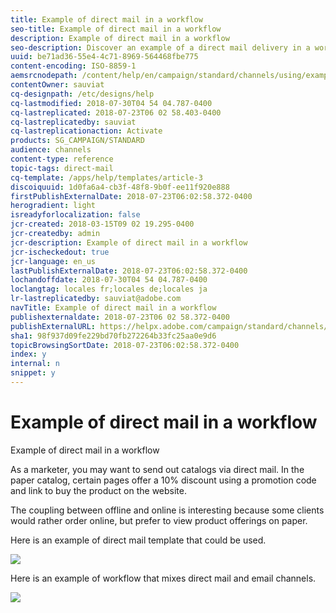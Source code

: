 ```yaml
---
title: Example of direct mail in a workflow
seo-title: Example of direct mail in a workflow
description: Example of direct mail in a workflow
seo-description: Discover an example of a direct mail delivery in a workflow.
uuid: be71ad36-55e4-4c71-8969-564468fbe775
content-encoding: ISO-8859-1
aemsrcnodepath: /content/help/en/campaign/standard/channels/using/example-of-direct-mail-in-a-workflow
contentOwner: sauviat
cq-designpath: /etc/designs/help
cq-lastmodified: 2018-07-30T04 54 04.787-0400
cq-lastreplicated: 2018-07-23T06 02 58.403-0400
cq-lastreplicatedby: sauviat
cq-lastreplicationaction: Activate
products: SG_CAMPAIGN/STANDARD
audience: channels
content-type: reference
topic-tags: direct-mail
cq-template: /apps/help/templates/article-3
discoiquuid: 1d0fa6a4-cb3f-48f8-9b0f-ee11f920e888
firstPublishExternalDate: 2018-07-23T06:02:58.372-0400
herogradient: light
isreadyforlocalization: false
jcr-created: 2018-03-15T09 02 19.295-0400
jcr-createdby: admin
jcr-description: Example of direct mail in a workflow
jcr-ischeckedout: true
jcr-language: en_us
lastPublishExternalDate: 2018-07-23T06:02:58.372-0400
lochandoffdate: 2018-07-30T04 54 04.787-0400
loclangtag: locales fr;locales de;locales ja
lr-lastreplicatedby: sauviat@adobe.com
navTitle: Example of direct mail in a workflow
publishexternaldate: 2018-07-23T06 02 58.372-0400
publishExternalURL: https://helpx.adobe.com/campaign/standard/channels/using/example-of-direct-mail-in-a-workflow.html
sha1: 98f937d09fe229bd70fb272264b33fc25aa0e9d6
topicBrowsingSortDate: 2018-07-23T06:02:58.372-0400
index: y
internal: n
snippet: y
---
```


# Example of direct mail in a workflow

Example of direct mail in a workflow

As a marketer, you may want to send out catalogs via direct mail. In the paper catalog, certain pages offer a 10% discount using a promotion code and link to buy the product on the website.

The coupling between offline and online is interesting because some clients would rather order online, but prefer to view product offerings on paper.

Here is an example of direct mail template that could be used.

![](assets/direct_mail_9.png)

Here is an example of workflow that mixes direct mail and email channels.

![](assets/direct_mail_10.png)

